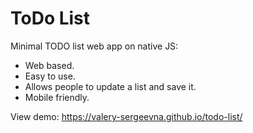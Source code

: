# ToDo List
Minimal TODO list web app on native JS:
+ Web based.
+ Easy to use.
+ Allows people to update a list and save it.
+ Mobile friendly.


View demo: https://valery-sergeevna.github.io/todo-list/

